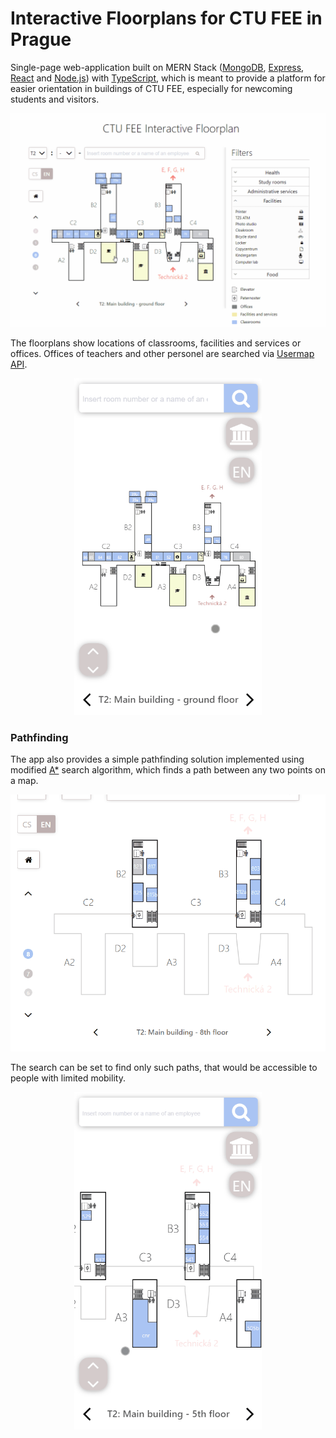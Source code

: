 # Interactive Floorplans for CTU FEE in Prague

Single-page web-application built on MERN Stack ([MongoDB](https://www.mongodb.com/), [Express](https://expressjs.com/), [React](https://reactjs.org/) and [Node.js](https://nodejs.org/en/)) with [TypeScript](https://www.typescriptlang.org/), which is meant to provide a platform for easier orientation in buildings of CTU FEE, especially for newcoming students and visitors. 

<p align="center">
  <img src="./gifs/gif0.gif" width="700"/>
</p>

The floorplans show locations of classrooms, facilities and services or offices. Offices of teachers and other personel are searched via [Usermap API](https://rozvoj.fit.cvut.cz/Main/usermap-api).

<p align="center">
  <img src="./gifs/gif3.gif" width="300"/>
</p>

### Pathfinding

The app also provides a simple pathfinding solution implemented using modified [A*](https://en.wikipedia.org/wiki/A*_search_algorithm) search algorithm, which finds a path between any two points on a map.

<p align="center">
  <img src="./gifs/gif1.gif" width="700"/>
</p>

The search can be set to find only such paths, that would be accessible to people with limited mobility.

<p align="center">
  <img src="./gifs/gif2.gif" width="300"/>
</p>
